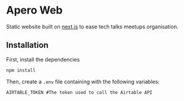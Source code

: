 # Apero Web

Static website built on [next.js](https://nextjs.org/) to ease tech talks meetups organisation.

## Installation

First, install the dependencies

```sh
npm install
```

Then, create a `.env` file containing with the following variables:

```
AIRTABLE_TOKEN #The token used to call the Airtable API
```

